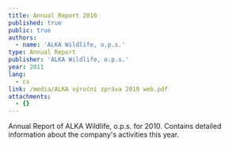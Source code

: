 ```yaml
---
title: Annual Report 2010
published: true
public: true
authors:
  - name: 'ALKA Wildlife, o.p.s.'
type: Annual Report
publisher: 'ALKA Wildlife, o.p.s.'
year: 2011
lang:
  - cs
link: /media/ALKA výroční zpráva 2010 web.pdf
attachments:
  - {}
---
```

Annual Report of ALKA Wildlife, o.p.s. for 2010. Contains detailed information about the company's activities this year.
